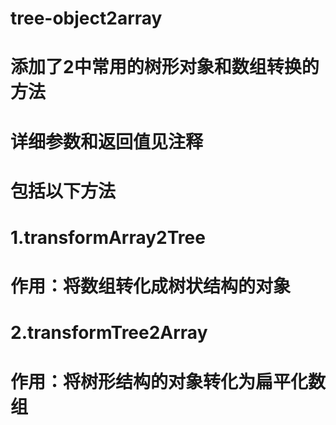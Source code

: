 # tree-object2array

# 添加了2中常用的树形对象和数组转换的方法

# 详细参数和返回值见注释

# 包括以下方法

# 1.transformArray2Tree 

# 作用：将数组转化成树状结构的对象

# 2.transformTree2Array

# 作用：将树形结构的对象转化为扁平化数组
